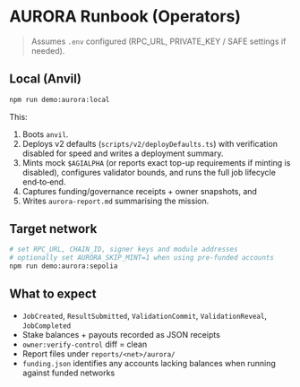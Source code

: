 # AURORA Runbook (Operators)

> Assumes `.env` configured (RPC_URL, PRIVATE_KEY / SAFE settings if needed).

## Local (Anvil)

```bash
npm run demo:aurora:local
```

This:

1. Boots `anvil`.
2. Deploys v2 defaults (`scripts/v2/deployDefaults.ts`) with verification disabled for speed and writes a deployment summary.
3. Mints mock `$AGIALPHA` (or reports exact top-up requirements if minting is disabled), configures validator bounds, and runs the full job lifecycle end‑to‑end.
4. Captures funding/governance receipts + owner snapshots, and
5. Writes `aurora-report.md` summarising the mission.

## Target network

```bash
# set RPC_URL, CHAIN_ID, signer keys and module addresses
# optionally set AURORA_SKIP_MINT=1 when using pre-funded accounts
npm run demo:aurora:sepolia
```

## What to expect

* `JobCreated`, `ResultSubmitted`, `ValidationCommit`, `ValidationReveal`, `JobCompleted`
* Stake balances + payouts recorded as JSON receipts
* `owner:verify-control` diff = clean
* Report files under `reports/<net>/aurora/`
* `funding.json` identifies any accounts lacking balances when running against funded networks
